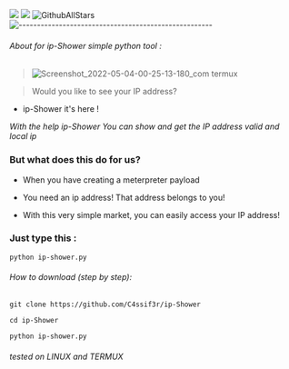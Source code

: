 [![](https://img.shields.io/static/v1?label=Owner&message=Mji~DarkPwn&color=black)](http://127.0.0.1:9050) [![](https://img.shields.io/static/v1?label=python&message=3.*&color=yellow)](http://127.0.0.1:9050) ![GithubAllStars](https://img.shields.io/github/stars/C4ssif3r/ip-shower?style=social)
![-----------------------------------------------------](https://raw.githubusercontent.com/andreasbm/readme/master/assets/lines/rainbow.png)


###### About for ip-Shower simple python tool :



> ![Screenshot_2022-05-04-00-25-13-180_com termux](https://user-images.githubusercontent.com/79422726/166555607-f3a07b65-755a-485f-beb3-632a12619a7c.jpg)


> Would you like to see your IP address?

   + ip-Shower it's here !

_With the help ip-Shower You can show and get the IP address valid and local ip_

### But what does this do for us?

  + When you have creating a meterpreter payload 

  + You need an ip address! That address belongs to you!

  + With this very simple market, you can easily access your IP address!

### Just type this :

`python ip-shower.py`

###### How to download (step by step):

    git clone https://github.com/C4ssif3r/ip-Shower
    
    cd ip-Shower
    
    python ip-shower.py


###### tested on LINUX and TERMUX
